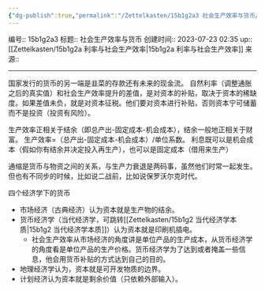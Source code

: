 ```yaml
---
{"dg-publish":true,"permalink":"/Zettelkasten/15b1g2a3 社会生产效率与货币/","dgPassFrontmatter":true}
---
```


编号:: 15b1g2a3
标题:: 社会生产效率与货币
创建时间:: 2023-07-23 02:35
up:: [[Zettelkasten/15b1g2a 利率与社会生产效率\|15b1g2a 利率与社会生产效率]]
来源:: 

---
国家发行的货币的另一端是韭菜的存款还有未来的现金流。
自然利率（调整通胀之后的真实值）和社会生产效率提升的差值，是对资本的补贴，取决于资本的稀缺度。如果差值未负，就是对资本征税。他们要对资本进行补贴，否则资本宁可储蓄而不是投资（投资有风险）。

生产效率正相关于结余（即总产出-固定成本-机会成本），结余一般地正相关于财富。
生产效率=（总产出-固定成本-机会成本）/单位系数。
利息既可以是机会成本（假如你有结余并决定投入再生产），也可以是固定成本（借用来生产）

通缩是货币与物资之间的关系，与生产力衰退是两码事，虽然他们时常一起发生。但也有不同步的时候，比如说二战前，比如说保罗沃尔克时代。

四个经济学下的货币
- 市场经济（古典经济）认为资本就是生产物的结余。
- 货币经济学（当代经济学，可跳转[[Zettelkasten/15b1g2 当代经济学本质\|15b1g2 当代经济学本质]]）认为资本就是印刷机插电。
	- 社会生产效率从市场经济的角度讲是单位产品的生产成本，从货币经济学的角度看是单位产品的生产价格。货币经济学为了达到或者掩盖一些信息，他会用货币补贴的方式达到自己的目的。
- 地理经济学认为，资本就是可开发物质的边界。
- 计划经济认为资本就是剩余价值（只依赖外部输入）。


